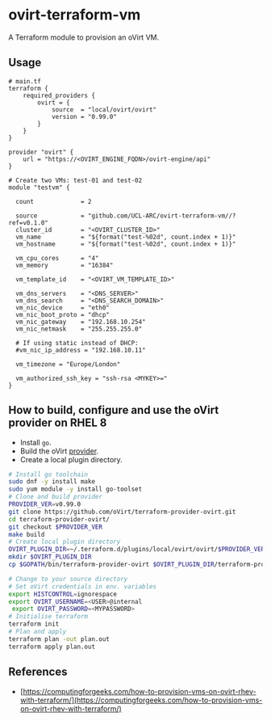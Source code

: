 # ovirt-terraform-vm

A Terraform module to provision an oVirt VM.

## Usage

```hcl
# main.tf
terraform {
    required_providers {
        ovirt = {
            source  = "local/ovirt/ovirt"
            version = "0.99.0"
        }
    }
}

provider "ovirt" {
    url = "https://<OVIRT_ENGINE_FQDN>/ovirt-engine/api"
}

# Create two VMs: test-01 and test-02
module "testvm" {

  count             = 2
  
  source            = "github.com/UCL-ARC/ovirt-terraform-vm//?ref=v0.1.0"
  cluster_id        = "<OVIRT_CLUSTER_ID>"
  vm_name           = "${format("test-%02d", count.index + 1)}"
  vm_hostname       = "${format("test-%02d", count.index + 1)}"

  vm_cpu_cores      = "4"
  vm_memory         = "16384"

  vm_template_id    = "<OVIRT_VM_TEMPLATE_ID>"

  vm_dns_servers    = "<DNS_SERVER>"
  vm_dns_search     = "<DNS_SEARCH_DOMAIN>"
  vm_nic_device     = "eth0"
  vm_nic_boot_proto = "dhcp"
  vm_nic_gateway    = "192.168.10.254"
  vm_nic_netmask    = "255.255.255.0"

  # If using static instead of DHCP:
  #vm_nic_ip_address = "192.168.10.11"

  vm_timezone = "Europe/London"

  vm_authorized_ssh_key = "ssh-rsa <MYKEY>="
}
```
## How to build, configure and use the oVirt provider on RHEL 8

- Install `go`.
- Build the oVirt [provider](https://github.com/oVirt/terraform-provider-ovirt).
- Create a local plugin directory.

```bash
# Install go toolchain 
sudo dnf -y install make
sudo yum module -y install go-toolset
# Clone and build provider
PROVIDER_VER=v0.99.0
git clone https://github.com/oVirt/terraform-provider-ovirt.git
cd terraform-provider-ovirt/
git checkout $PROVIDER_VER
make build
# Create local plugin directory
OVIRT_PLUGIN_DIR=~/.terraform.d/plugins/local/ovirt/ovirt/$PROVIDER_VER/linux_amd64
mkdir $OVIRT_PLUGIN_DIR
cp $GOPATH/bin/terraform-provider-ovirt $OVIRT_PLUGIN_DIR/terraform-provider-ovirt_$PROVIDER_VER

# Change to your source directory
# Set oVirt credentials in env. variables
export HISTCONTROL=ignorespace
export OVIRT_USERNAME=<USER>@internal
 export OVIRT_PASSWORD=<MYPASSWORD>
# Initialise terraform
terraform init
# Plan and apply
terraform plan -out plan.out
terraform apply plan.out
```
## References
- [https://computingforgeeks.com/how-to-provision-vms-on-ovirt-rhev-with-terraform/](https://computingforgeeks.com/how-to-provision-vms-on-ovirt-rhev-with-terraform/)
